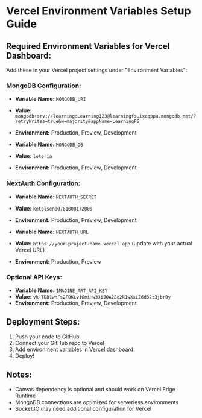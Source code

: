 # Vercel Environment Variables Setup Guide

## Required Environment Variables for Vercel Dashboard:

Add these in your Vercel project settings under "Environment Variables":

### MongoDB Configuration:
- **Variable Name:** `MONGODB_URI`
- **Value:** `mongodb+srv://learning:Learning123@learningfs.ixcqppu.mongodb.net/?retryWrites=true&w=majority&appName=LearningFS`
- **Environment:** Production, Preview, Development

- **Variable Name:** `MONGODB_DB` 
- **Value:** `loteria`
- **Environment:** Production, Preview, Development

### NextAuth Configuration:
- **Variable Name:** `NEXTAUTH_SECRET`
- **Value:** `ketelsen00781008172000`
- **Environment:** Production, Preview, Development

- **Variable Name:** `NEXTAUTH_URL`
- **Value:** `https://your-project-name.vercel.app` (update with your actual Vercel URL)
- **Environment:** Production, Preview

### Optional API Keys:
- **Variable Name:** `IMAGINE_ART_API_KEY`
- **Value:** `vk-TDB1wnFs2FOKLviGmiHw3JiJQA2Bc2k1wXxLZ6d32t3jbr0y`
- **Environment:** Production, Preview, Development

## Deployment Steps:
1. Push your code to GitHub
2. Connect your GitHub repo to Vercel
3. Add environment variables in Vercel dashboard
4. Deploy!

## Notes:
- Canvas dependency is optional and should work on Vercel Edge Runtime
- MongoDB connections are optimized for serverless environments
- Socket.IO may need additional configuration for Vercel

